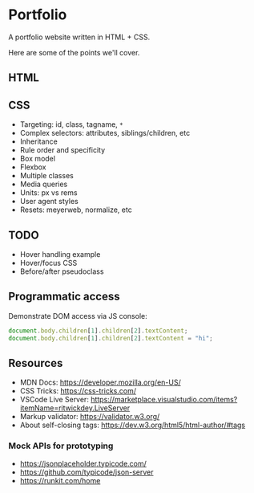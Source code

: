 # Portfolio

A portfolio website written in HTML + CSS.

Here are some of the points we'll cover.

## HTML

## CSS

- Targeting: id, class, tagname, `*`
- Complex selectors: attributes, siblings/children, etc
- Inheritance
- Rule order and specificity
- Box model
- Flexbox
- Multiple classes
- Media queries
- Units: px vs rems
- User agent styles
- Resets: meyerweb, normalize, etc

## TODO

- Hover handling example
- Hover/focus CSS
- Before/after pseudoclass

## Programmatic access

Demonstrate DOM access via JS console:

```js
document.body.children[1].children[2].textContent;
document.body.children[1].children[2].textContent = "hi";
```

## Resources

- MDN Docs: https://developer.mozilla.org/en-US/
- CSS Tricks: https://css-tricks.com/
- VSCode Live Server: https://marketplace.visualstudio.com/items?itemName=ritwickdey.LiveServer
- Markup validator: https://validator.w3.org/
- About self-closing tags: https://dev.w3.org/html5/html-author/#tags

### Mock APIs for prototyping

- https://jsonplaceholder.typicode.com/
- https://github.com/typicode/json-server
- https://runkit.com/home
